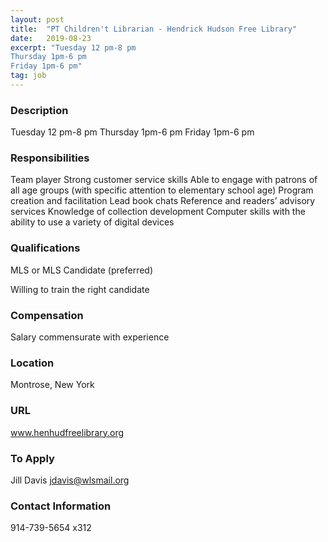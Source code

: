 ```yaml
---
layout: post
title:  "PT Children't Librarian - Hendrick Hudson Free Library"
date:   2019-08-23
excerpt: "Tuesday 12 pm-8 pm
Thursday 1pm-6 pm
Friday 1pm-6 pm"
tag: job
---
```


### Description   

Tuesday 12 pm-8 pm
Thursday 1pm-6 pm
Friday 1pm-6 pm


### Responsibilities   

Team player
Strong customer service skills
Able to engage with patrons of all age groups
(with specific attention to elementary school age)
Program creation and facilitation
Lead book chats 
Reference and readers’ advisory services
Knowledge of collection development
Computer skills with the ability to use a variety of digital devices 




### Qualifications   

MLS or MLS Candidate (preferred)

Willing to train the right candidate




### Compensation   

Salary commensurate with experience


### Location   

Montrose, New York


### URL   

www.henhudfreelibrary.org

### To Apply   

Jill Davis  jdavis@wlsmail.org




### Contact Information   

914-739-5654 x312

